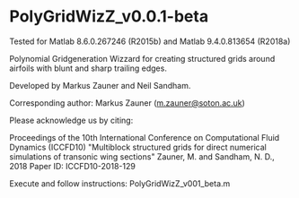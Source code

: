 # PolyGridWizZ_v0.0.1-beta
Tested for Matlab 8.6.0.267246 (R2015b) and Matlab 9.4.0.813654 (R2018a)

Polynomial Gridgeneration Wizzard for creating structured grids around airfoils with blunt and sharp trailing edges.

Developed by Markus Zauner and Neil Sandham.

Corresponding author: Markus Zauner (m.zauner@soton.ac.uk)

Please acknowledge us by citing: 

Proceedings of the 10th International Conference on Computational Fluid Dynamics (ICCFD10)
"Multiblock structured grids for direct numerical simulations of transonic wing sections"
Zauner, M. and Sandham, N. D., 2018
Paper ID: ICCFD10-2018-129

Execute and follow instructions: PolyGridWizZ_v001_beta.m
